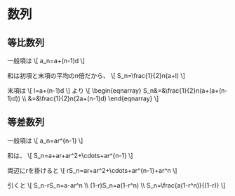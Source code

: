 # 数列

## 等比数列
一般項は
\\[
a_n=a+(n-1)d
\\]

和は初項と末項の平均のn倍だから、
\\[
S_n=\frac{1}{2}n(a+l)
\\]

末項は
\\[
l=a+(n-1)d
\\]
より
\\[
\begin{eqnarray}
S_n&=&\frac{1}{2}n(a+(a+(n-1)d)) \\\\
&=&\frac{1}{2}n(2a+(n-1)d)
\end{eqnarray}
\\]

## 等差数列
一般項は
\\[
a_n=ar^{n-1}
\\]

和は、
\\[
S_n=a+ar+ar^2+\cdots+ar^{n-1}
\\]

両辺にrを掛けると
\\[
rS_n=ar+ar^2+\cdots+ar^{n-1}+ar^n
\\]

引くと
\\[
S_n-rS_n=a-ar^n \\\\
(1-r)S_n=a(1-r^n) \\\\
S_n=\frac{a(1-r^n)}{(1-r)}
\\]